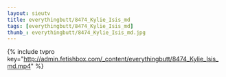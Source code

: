 ```yaml
--- 
layout: sieutv
title: everythingbutt/8474_Kylie_Isis_md
tags: [everythingbutt/8474_Kylie_Isis_md]
thumb_: everythingbutt/8474_Kylie_Isis_md.jpg
---
```

{% include tvpro key="http://admin.fetishbox.com/_content/everythingbutt/8474_Kylie_Isis_md.mp4" %} 
